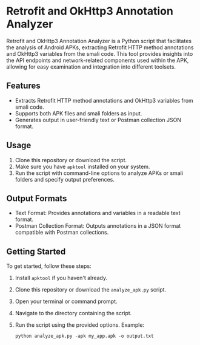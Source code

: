 # Retrofit and OkHttp3 Annotation Analyzer

Retrofit and OkHttp3 Annotation Analyzer is a Python script that facilitates the analysis of Android APKs, extracting Retrofit HTTP method annotations and OkHttp3 variables from the smali code. This tool provides insights into the API endpoints and network-related components used within the APK, allowing for easy examination and integration into different toolsets.

## Features

- Extracts Retrofit HTTP method annotations and OkHttp3 variables from smali code.
- Supports both APK files and smali folders as input.
- Generates output in user-friendly text or Postman collection JSON format.

## Usage

1. Clone this repository or download the script.
2. Make sure you have `apktool` installed on your system.
3. Run the script with command-line options to analyze APKs or smali folders and specify output preferences.

## Output Formats

- Text Format: Provides annotations and variables in a readable text format.
- Postman Collection Format: Outputs annotations in a JSON format compatible with Postman collections.

## Getting Started

To get started, follow these steps:

1. Install `apktool` if you haven't already.
2. Clone this repository or download the `analyze_apk.py` script.
3. Open your terminal or command prompt.
4. Navigate to the directory containing the script.
5. Run the script using the provided options. Example:

   ```shell
   python analyze_apk.py -apk my_app.apk -o output.txt
